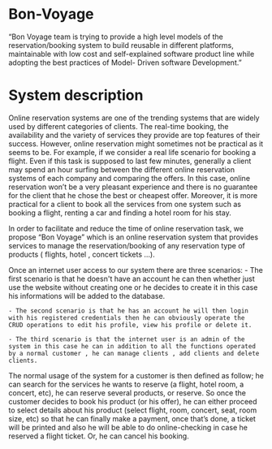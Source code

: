 # Bon-Voyage
 “Bon Voyage team is trying to provide a high level models of the reservation/booking system to build reusable in different platforms, maintainable with low cost and self-explained software product line while adopting the best practices of Model- Driven software Development.”

# System description


  Online reservation systems are one of the trending systems that are widely used by different categories of clients. The real-time booking, the availability and the variety of services they provide are top features of their success. However, online reservation might sometimes not be practical as it seems to be. For example, if we consider a real life scenario for booking a flight. Even if this task is supposed to last few minutes, generally a client may spend an hour surfing between the different online reservation systems of each company and comparing the offers. In this case, online reservation won’t be a very pleasant experience and there is no guarantee for the client that he chose the best or cheapest offer. Moreover, it is more practical for a client to book all the services from one system such as booking a flight, renting a car and finding a hotel room for his stay.
  
  In order to facilitate and reduce the time of online reservation task, we propose “Bon Voyage” which is an online reservation system that provides services to manage the reservation/booking of any reservation type of products ( flights, hotel , concert tickets …).

  Once an internet user access to our system there are three scenarios: 
    - The first scenario is that he doesn't have an account he can then whether just use the website  without creating one or he decides         to create it in this case his informations will be added to the database. 
    
    - The second scenario is that he has an account he will then login with his registered credentials then he can obviously operate the         CRUD operations to edit his profile, view his profile or delete it.
    
    - The third scenario is that the internet user is an admin of the system in this case he can in addition to all the functions operated       by a normal customer , he can manage clients , add clients and delete clients. 
    
    
  The normal usage of the system for a customer is then defined as follow; he can search for the services he wants to reserve (a flight, hotel room, a concert, etc), he can reserve several products, or reserve. So once the customer decides to book his product (or his offer), he can either proceed to select details about his product (select flight, room, concert, seat, room size, etc) so that he can finally make a payment, once that’s done, a ticket will be printed and also he will be able to do online-checking in case he reserved a flight ticket. Or, he can cancel his booking.
